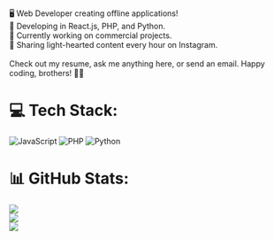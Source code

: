 🖥 Web Developer creating offline applications!<br>
🔨 Developing in React.js, PHP, and Python.<br>
🔭 Currently working on commercial projects.<br>
🤝 Sharing light-hearted content every hour on Instagram.<br>
<br>
Check out my resume, ask me anything here, or send an email.
Happy coding, brothers! 💪🏽


# 💻 Tech Stack:


  ![JavaScript](https://img.shields.io/badge/javascript-%23323330.svg?style=for-the-badge&logo=javascript&logoColor=%23F7DF1E) ![PHP](https://img.shields.io/badge/php-%23777BB4.svg?style=for-the-badge&logo=php&logoColor=white) ![Python](https://img.shields.io/badge/python-3670A0?style=for-the-badge&logo=python&logoColor=ffdd54) 
# 📊 GitHub Stats:
![](https://github-readme-stats.vercel.app/api?username=CL-Rodrigues&theme=dark&hide_border=false&include_all_commits=false&count_private=false)<br/>
![](https://github-readme-streak-stats.herokuapp.com/?user=CL-Rodrigues&theme=dark&hide_border=false)<br/>
![](https://github-readme-stats.vercel.app/api/top-langs/?username=CL-Rodrigues&theme=dark&hide_border=false&include_all_commits=false&count_private=false&layout=compact)

<!-- Proudly created with GPRM ( https://gprm.itsvg.in ) -->
